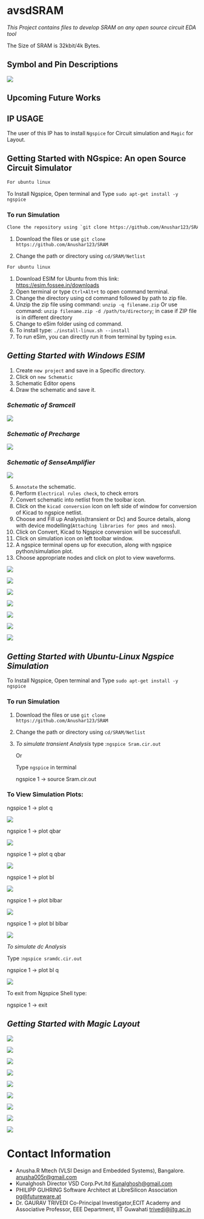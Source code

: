 
# avsdSRAM
*This Project contains files to develop SRAM on any open source circuit EDA tool*

The Size of SRAM is 32kbit/4k Bytes.

## Symbol and Pin Descriptions

![](Circuit-Inv/BlockSram.PNG)

## Upcoming Future Works



## IP USAGE

The user of this IP has to install `Ngspice` for Circuit simulation and `Magic` for Layout.

## Getting Started with NGspice: An open Source Circuit Simulator

```html
For ubuntu linux
```
To Install Ngspice, Open terminal and Type 
`sudo apt-get install -y ngspice`

### To run Simulation
```html
Clone the repository using `git clone https://github.com/Anushar123/SRAM`
```
1. Download the files or use `git clone https://github.com/Anushar123/SRAM`

2. Change the path or directory using `cd/SRAM/Netlist`


```html
For ubuntu linux
```
1. Download ESIM for Ubuntu from this link: https://esim.fossee.in/downloads
2. Open terminal or type `Ctrl+Alt+t` to open command terminal.
3. Change the directory using cd command followed by path to zip file.
4. Unzip the zip file using command: `unzip -q filename.zip` 
   Or use command: `unzip filename.zip -d /path/to/directory`; in case if ZIP file is in different directory
5. Change to eSim folder using cd command.
6. To install type: `./install-linux.sh --install`
7. To run eSim, you can directly run it from terminal by typing `esim`.
 
##  *Getting Started with Windows ESIM*
1. Create `new project` and save in a Specific directory.
2. Click on `new Schematic`
3. Schematic Editor opens
4. Draw the schematic and save it.

### *Schematic of Sramcell*
![](Circuit-Inv/Sram.PNG)


### *Schematic of Precharge*
![](Circuit-Inv/Precharge.PNG)


### *Schematic of SenseAmplifier*
![](Circuit-Inv/SenseAmplifier.PNG)


5. `Annotate` the schematic. 
6. Perform `Electrical rules check`, to check errors
7. Convert schematic into netlist from the toolbar icon. 
8. Click on the `kicad conversion` icon on left side of window for conversion of Kicad to ngspice netlist.
9. Choose and Fill up Analysis(transient or Dc) and Source details, along with device modelling(`Attaching libraries for pmos and nmos`). 
10. Click on Convert, Kicad to Ngspice conversion will be successfull.
11. Click on simulation icon on left toolbar window.
12. A ngspice terminal opens up for execution, along with ngspice python/simulation plot.
13. Choose appropriate nodes and click on plot to view waveforms.

![](Waveforms/Esim/Q.PNG)

![](Waveforms/Esim/Qbar.PNG)

![](Waveforms/Esim/QQbar.PNG)

![](Waveforms/Esim/BL.PNG)

![](Waveforms/Esim/BLbar.PNG)

![](Waveforms/Esim/BLBLbar.PNG)

![](Waveforms/Esim/BL-Q(Butterfly).PNG)


## *Getting Started with Ubuntu-Linux Ngspice Simulation*
To Install Ngspice, Open terminal and Type 
`sudo apt-get install -y ngspice`
### To run Simulation
1. Download the files or use `git clone https://github.com/Anushar123/SRAM`

2. Change the path or directory using `cd/SRAM/Netlist`

3. *To simulate transient Analysis* type :`ngspice Sram.cir.out`

   Or

   Type `ngspice` in terminal

   ngspice 1 -> source Sram.cir.out

### To View Simulation Plots:

ngspice 1 -> plot q

![](Waveforms/Ngspice/Q.PNG)

ngspice 1 -> plot qbar

 ![](Waveforms/Ngspice/Qbar.PNG)

ngspice 1 -> plot q qbar

 ![](Waveforms/Ngspice/Q-Qbar.PNG)
 
 ngspice 1 -> plot bl

 ![](Waveforms/Ngspice/BL.PNG)
 
 ngspice 1 -> plot blbar

 ![](Waveforms/Ngspice/BLbar.PNG)
 
 ngspice 1 -> plot bl blbar

 ![](Waveforms/Ngspice/BL-BLbar.PNG)
 
 
*To simulate dc Analysis*
 
Type :`ngspice sramdc.cir.out`

ngspice 1 -> plot bl q

![](Waveforms/Ngspice/BL-Q(Butterfly).PNG)

 
To exit from Ngspice Shell type:

ngspice 1 ->  exit

## *Getting Started with Magic Layout*

![](Circuit-Inv/Sram.PNG) 

![](Layout/Sram.PNG)

![](Layout/Sram-Width,height.PNG) 


![](Circuit-Inv/Precharge.PNG) 

![](Layout/Precharge.PNG)

![](Layout/Precharge-width,height.PNG) 


![](Circuit-Inv/SenseAmplifier.PNG) 

![](Layout/senseamplifier.PNG)

![](Layout/senseamplifier-width,height.PNG)

# Contact Information
* Anusha.R Mtech (VLSI Design and Embedded Systems), Bangalore. anusha005r@gmail.com
* Kunalghosh Director VSD Corp.Pvt.ltd Kunalghosh@gmail.com
* PHILIPP GUHRING Software Architect at LibreSilicon Association pg@futureware.at
* Dr. GAURAV TRIVEDI Co-Principal Investigator,ECIT Academy and Associative Professor, EEE Department, IIT Guwahati trivedi@iitg.ac.in
